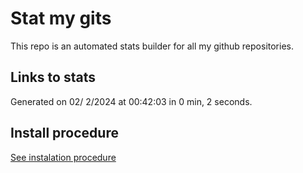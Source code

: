 # Stat my gits

This repo is an automated stats builder for all my github repositories.

## Links to stats


Generated on 02/ 2/2024 at 00:42:03 in 0 min, 2 seconds.

## Install procedure

[See instalation procedure](./src/install.md)
